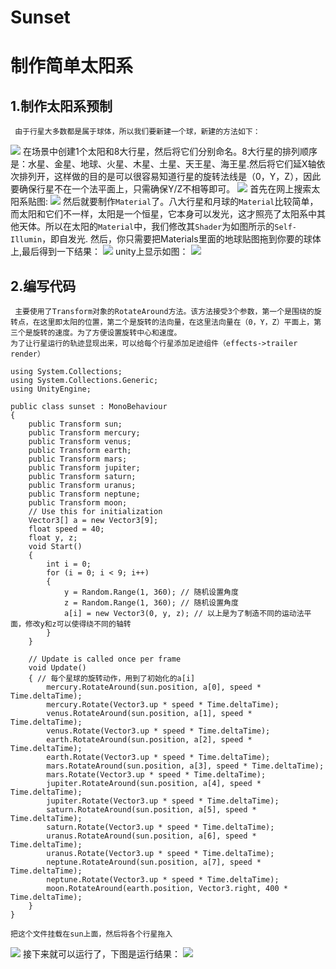 # Sunset

# 制作简单太阳系

 ## 1.制作太阳系预制
     由于行星大多数都是属于球体，所以我们要新建一个球，新建的方法如下：
![](https://img-blog.csdn.net/20170404150919138?watermark/2/text/aHR0cDovL2Jsb2cuY3Nkbi5uZXQvWWpsX1JpY2hhcmQ=/font/5a6L5L2T/fontsize/400/fill/I0JBQkFCMA==/dissolve/70/gravity/SouthEast)
    在场景中创建1个太阳和8大行星，然后将它们分别命名。8大行星的排列顺序是：水星、金星、地球、火星、木星、土星、天王星、海王星.然后将它们延X轴依次排列开，这样做的目的是可以很容易知道行星的旋转法线是（0，Y，Z），因此要确保行星不在一个法平面上，只需确保Y/Z不相等即可。
![](https://img-blog.csdn.net/20160310134951571?watermark/2/text/aHR0cDovL2Jsb2cuY3Nkbi5uZXQv/font/5a6L5L2T/fontsize/400/fill/I0JBQkFCMA==/dissolve/70/gravity/Center)
  首先在网上搜索太阳系贴图:
![](http://a1.qpic.cn/psb?/V139yGGO0Oh9Ae/xscZZJu01Efxp8nZes2x4DeIMcBog0Xx82xdwOYJ2eM!/b/dEABAAAAAAAA&ek=1&kp=1&pt=0&bo=iQNBAgAAAAADJ8s!&vuin=1005962058&tm=1522486800&sce=60-2-2&rf=viewer_4&t=5)
    然后就要制作`Material`了。八大行星和月球的`Material`比较简单，而太阳和它们不一样，太阳是一个恒星，它本身可以发光，这才照亮了太阳系中其他天体。所以在太阳的`Material`中，我们修改其`Shader`为如图所示的`Self-Illumin`，即自发光.
    然后，你只需要把Materials里面的地球贴图拖到你要的球体上,最后得到一下结果：
![](http://m.qpic.cn/psb?/V139yGGO0Oh9Ae/8314qSFAJjFoLANFbFjVXh9SdbmC1Kp*GOgQ8IOUonE!/b/dEIBAAAAAAAA&bo=0wOYAAAAAAADB2o!&rf=viewer_4&t=5)
     unity上显示如图：
![](http://m.qpic.cn/psb?/V139yGGO0Oh9Ae/srY4I6wdi*XKErZ0SxYRMsRrXyHJuNwHuk2FA*RowSk!/b/dEABAAAAAAAA&bo=rAMMAgAAAAADB4M!&rf=viewer_4&t=5)

## 2.编写代码
     主要使用了Transform对象的RotateAround方法。该方法接受3个参数，第一个是围绕的旋转点，在这里即太阳的位置，第二个是旋转的法向量，在这里法向量在（0，Y，Z）平面上，第三个是旋转的速度。为了方便设置旋转中心和速度。
    为了让行星运行的轨迹显现出来，可以给每个行星添加足迹组件（effects->trailer render）
```
using System.Collections;
using System.Collections.Generic;
using UnityEngine;

public class sunset : MonoBehaviour
{
    public Transform sun;
    public Transform mercury;
    public Transform venus;
    public Transform earth;
    public Transform mars;
    public Transform jupiter;
    public Transform saturn;
    public Transform uranus;
    public Transform neptune;
    public Transform moon;
    // Use this for initialization
    Vector3[] a = new Vector3[9];
    float speed = 40;
    float y, z;
    void Start()
    {
        int i = 0;
        for (i = 0; i < 9; i++)
        {
            y = Random.Range(1, 360); // 随机设置角度
            z = Random.Range(1, 360); // 随机设置角度
            a[i] = new Vector3(0, y, z); // 以上是为了制造不同的运动法平面，修改y和z可以使得绕不同的轴转
        }
    }

    // Update is called once per frame
    void Update()
    { // 每个星球的旋转动作，用到了初始化的a[i]
        mercury.RotateAround(sun.position, a[0], speed * Time.deltaTime);
        mercury.Rotate(Vector3.up * speed * Time.deltaTime);
        venus.RotateAround(sun.position, a[1], speed * Time.deltaTime);
        venus.Rotate(Vector3.up * speed * Time.deltaTime);
        earth.RotateAround(sun.position, a[2], speed * Time.deltaTime);
        earth.Rotate(Vector3.up * speed * Time.deltaTime);
        mars.RotateAround(sun.position, a[3], speed * Time.deltaTime);
        mars.Rotate(Vector3.up * speed * Time.deltaTime);
        jupiter.RotateAround(sun.position, a[4], speed * Time.deltaTime);
        jupiter.Rotate(Vector3.up * speed * Time.deltaTime);
        saturn.RotateAround(sun.position, a[5], speed * Time.deltaTime);
        saturn.Rotate(Vector3.up * speed * Time.deltaTime);
        uranus.RotateAround(sun.position, a[6], speed * Time.deltaTime);
        uranus.Rotate(Vector3.up * speed * Time.deltaTime);
        neptune.RotateAround(sun.position, a[7], speed * Time.deltaTime);
        neptune.Rotate(Vector3.up * speed * Time.deltaTime);
        moon.RotateAround(earth.position, Vector3.right, 400 * Time.deltaTime);
    }
}
```
    把这个文件挂载在sun上面，然后将各个行星拖入
![](http://a2.qpic.cn/psb?/V139yGGO0Oh9Ae/gNBZDtDlJHNNKNZ0NaWELvnxkPLQugO2tJBG7vqK9t4!/b/dEEBAAAAAAAA&ek=1&kp=1&pt=0&bo=JwIJAQAAAAADFx8!&vuin=1005962058&tm=1522486800&sce=60-1-1&rf=viewer_4&t=5)
     接下来就可以运行了，下图是运行结果：
![](http://a3.qpic.cn/psb?/V139yGGO0Oh9Ae/7nPlLtyy3guzHETAeTMF4cEIR32Yie87rWvzN*lr5tU!/b/dEIBAAAAAAAA&ek=1&kp=1&pt=0&bo=EwJoAQAAAAADF0o!&vuin=1005962058&tm=1522486800&sce=60-1-1&rf=viewer_4&t=5)
